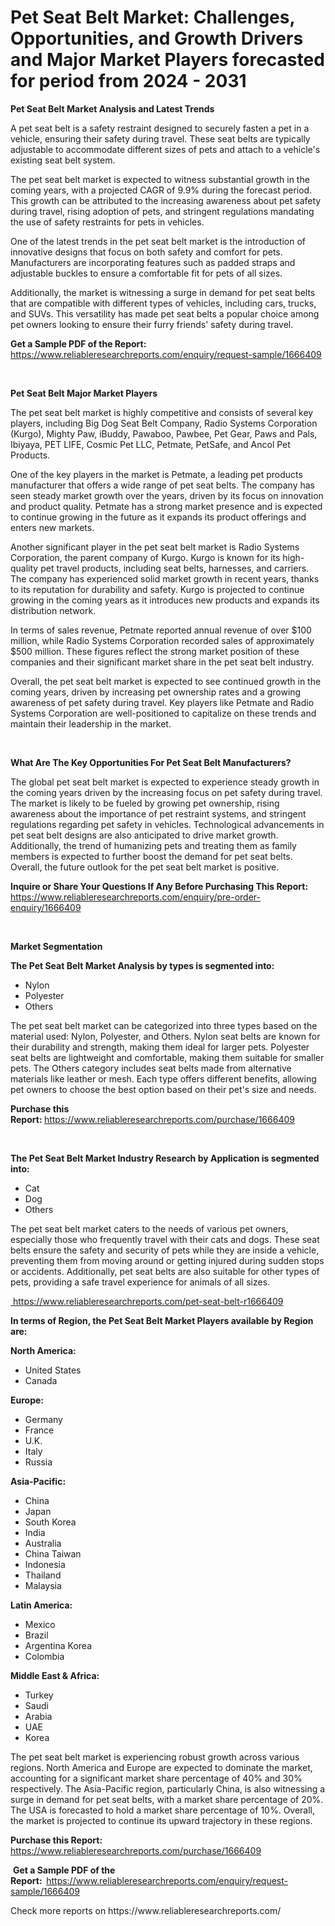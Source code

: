 <p><h1>Pet Seat Belt Market: Challenges, Opportunities, and Growth Drivers and Major Market Players forecasted for period from 2024 - 2031</h1></p><p><strong>Pet Seat Belt Market Analysis and Latest Trends</strong></p>
<p><p>A pet seat belt is a safety restraint designed to securely fasten a pet in a vehicle, ensuring their safety during travel. These seat belts are typically adjustable to accommodate different sizes of pets and attach to a vehicle's existing seat belt system.</p><p>The pet seat belt market is expected to witness substantial growth in the coming years, with a projected CAGR of 9.9% during the forecast period. This growth can be attributed to the increasing awareness about pet safety during travel, rising adoption of pets, and stringent regulations mandating the use of safety restraints for pets in vehicles.</p><p>One of the latest trends in the pet seat belt market is the introduction of innovative designs that focus on both safety and comfort for pets. Manufacturers are incorporating features such as padded straps and adjustable buckles to ensure a comfortable fit for pets of all sizes.</p><p>Additionally, the market is witnessing a surge in demand for pet seat belts that are compatible with different types of vehicles, including cars, trucks, and SUVs. This versatility has made pet seat belts a popular choice among pet owners looking to ensure their furry friends' safety during travel.</p></p>
<p><strong>Get a Sample PDF of the Report:&nbsp;</strong> <a href="https://www.reliableresearchreports.com/enquiry/request-sample/1666409">https://www.reliableresearchreports.com/enquiry/request-sample/1666409</a></p>
<p>&nbsp;</p>
<p><strong>Pet Seat Belt Major Market Players</strong></p>
<p><p>The pet seat belt market is highly competitive and consists of several key players, including Big Dog Seat Belt Company, Radio Systems Corporation (Kurgo), Mighty Paw, iBuddy, Pawaboo, Pawbee, Pet Gear, Paws and Pals, Ibiyaya, PET LIFE, Cosmic Pet LLC, Petmate, PetSafe, and Ancol Pet Products.</p><p>One of the key players in the market is Petmate, a leading pet products manufacturer that offers a wide range of pet seat belts. The company has seen steady market growth over the years, driven by its focus on innovation and product quality. Petmate has a strong market presence and is expected to continue growing in the future as it expands its product offerings and enters new markets.</p><p>Another significant player in the pet seat belt market is Radio Systems Corporation, the parent company of Kurgo. Kurgo is known for its high-quality pet travel products, including seat belts, harnesses, and carriers. The company has experienced solid market growth in recent years, thanks to its reputation for durability and safety. Kurgo is projected to continue growing in the coming years as it introduces new products and expands its distribution network.</p><p>In terms of sales revenue, Petmate reported annual revenue of over $100 million, while Radio Systems Corporation recorded sales of approximately $500 million. These figures reflect the strong market position of these companies and their significant market share in the pet seat belt industry.</p><p>Overall, the pet seat belt market is expected to see continued growth in the coming years, driven by increasing pet ownership rates and a growing awareness of pet safety during travel. Key players like Petmate and Radio Systems Corporation are well-positioned to capitalize on these trends and maintain their leadership in the market.</p></p>
<p>&nbsp;</p>
<p><strong>What Are The Key Opportunities For Pet Seat Belt Manufacturers?</strong></p>
<p><p>The global pet seat belt market is expected to experience steady growth in the coming years driven by the increasing focus on pet safety during travel. The market is likely to be fueled by growing pet ownership, rising awareness about the importance of pet restraint systems, and stringent regulations regarding pet safety in vehicles. Technological advancements in pet seat belt designs are also anticipated to drive market growth. Additionally, the trend of humanizing pets and treating them as family members is expected to further boost the demand for pet seat belts. Overall, the future outlook for the pet seat belt market is positive.</p></p>
<p><strong>Inquire or Share Your Questions If Any Before Purchasing This Report:</strong> <a href="https://www.reliableresearchreports.com/enquiry/pre-order-enquiry/1666409">https://www.reliableresearchreports.com/enquiry/pre-order-enquiry/1666409</a></p>
<p>&nbsp;</p>
<p><strong>Market Segmentation</strong></p>
<p><strong>The Pet Seat Belt Market Analysis by types is segmented into:</strong></p>
<p><ul><li>Nylon</li><li>Polyester</li><li>Others</li></ul></p>
<p><p>The pet seat belt market can be categorized into three types based on the material used: Nylon, Polyester, and Others. Nylon seat belts are known for their durability and strength, making them ideal for larger pets. Polyester seat belts are lightweight and comfortable, making them suitable for smaller pets. The Others category includes seat belts made from alternative materials like leather or mesh. Each type offers different benefits, allowing pet owners to choose the best option based on their pet's size and needs.</p></p>
<p><strong>Purchase this Report:&nbsp;</strong><a href="https://www.reliableresearchreports.com/purchase/1666409">https://www.reliableresearchreports.com/purchase/1666409</a></p>
<p>&nbsp;</p>
<p><strong>The Pet Seat Belt Market Industry Research by Application is segmented into:</strong></p>
<p><ul><li>Cat</li><li>Dog</li><li>Others</li></ul></p>
<p><p>The pet seat belt market caters to the needs of various pet owners, especially those who frequently travel with their cats and dogs. These seat belts ensure the safety and security of pets while they are inside a vehicle, preventing them from moving around or getting injured during sudden stops or accidents. Additionally, pet seat belts are also suitable for other types of pets, providing a safe travel experience for animals of all sizes.</p></p>
<p><a href="https://www.reliableresearchreports.com/pet-seat-belt-r1666409">&nbsp;https://www.reliableresearchreports.com/pet-seat-belt-r1666409</a></p>
<p><strong>In terms of Region, the Pet Seat Belt Market Players available by Region are:</strong></p>
<p>
    <p> <strong> North America: </strong>
        <ul>
            <li>United States</li>
            <li>Canada</li>
        </ul>
        </p> 
    <p> <strong> Europe: </strong>
        <ul>
            <li>Germany</li>
            <li>France</li>
            <li>U.K.</li>
            <li>Italy</li>
            <li>Russia</li>
        </ul>
        </p> 
    <p> <strong> Asia-Pacific: </strong>
        <ul>
            <li>China</li>
            <li>Japan</li>
            <li>South Korea</li>
            <li>India</li>
            <li>Australia</li>
            <li>China Taiwan</li>
            <li>Indonesia</li>
            <li>Thailand</li>
            <li>Malaysia</li>
        </ul>
        </p> 
    <p> <strong> Latin America: </strong>
        <ul>
            <li>Mexico</li>
            <li>Brazil</li>
            <li>Argentina Korea</li>
            <li>Colombia</li>
        </ul>
        </p> 
    <p> <strong> Middle East & Africa: </strong>
        <ul>
            <li>Turkey</li>
            <li>Saudi</li>
            <li>Arabia</li>
            <li>UAE</li>
            <li>Korea</li>
        </ul>
    </p>
    </p>
<p><p>The pet seat belt market is experiencing robust growth across various regions. North America and Europe are expected to dominate the market, accounting for a significant market share percentage of 40% and 30% respectively. The Asia-Pacific region, particularly China, is also witnessing a surge in demand for pet seat belts, with a market share percentage of 20%. The USA is forecasted to hold a market share percentage of 10%. Overall, the market is projected to continue its upward trajectory in these regions.</p></p>
<p><strong>Purchase this Report: </strong><a href="https://www.reliableresearchreports.com/purchase/1666409">https://www.reliableresearchreports.com/purchase/1666409</a></p>
<p>&nbsp;<strong>Get a Sample PDF of the Report:&nbsp;&nbsp;</strong><a href="https://www.reliableresearchreports.com/enquiry/request-sample/1666409">https://www.reliableresearchreports.com/enquiry/request-sample/1666409</a></p>
<p><strong></strong></p>
<p>Check more reports on https://www.reliableresearchreports.com/</p>